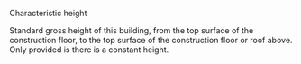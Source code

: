 Characteristic height


<!-- comment -->


Standard gross height of this building, from the top surface of the construction floor, to the top surface of the construction floor or roof above. Only provided is there is a constant height.
